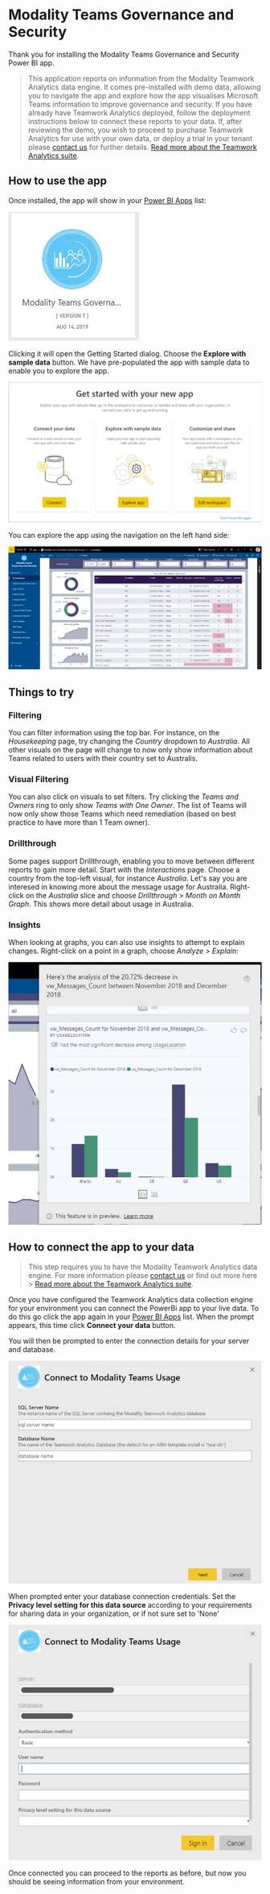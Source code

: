 # Modality Teams Governance and Security

Thank you for installing the Modality Teams Governance and Security Power BI app. 

> This application reports on information from the Modality Teamwork Analytics data engine. It comes pre-installed with demo data, allowing you to navigate the app and explore how the app visualises Microsoft Teams information to improve governance and security.  If you have already have Teamwork Analytics deployed, follow the deployment instructions below to connect these reports to your data. If, after reviewing the demo, you wish to proceed to purchase Teamwork Analytics for use with your own data, or deploy a trial in your tenant please [contact us](https://modalitysoftware.com/contact) for further details. [Read more about the Teamwork Analytics suite](https://modalitysoftware.com/teamwork-analytics).

## How to use the app

Once installed, the app will show in your [Power BI Apps](https://app.powerbi.com/groups/me/apps) list:

![alt text](images/governance/icon.png "Modality Teams Governance and Security Icon")

Clicking it will open the Getting Started dialog. Choose the **Explore with sample data** button. We have pre-populated the app with sample data to enable you to explore the app.

![alt text](images/governance/getstarted.png "Get Started Dialog")

You can explore the app using the navigation on the left hand side:

![alt text](images/governance/Housekeeping.png "Housekeeping")

## Things to try

### Filtering

You can filter information using the top bar. For instance, on the *Housekeeping* page, try changing the *Country* dropdown to *Australia*. All other visuals on the page will change to now only show information about Teams related to users with their country set to Australis.

### Visual Filtering

You can also click on visuals to set filters. Try clicking the *Teams and Owners* ring to only show *Teams with One Owner*. The list of Teams will now only show those Teams which need remediation (based on best practice to have more than 1 Team owner).

### Drillthrough
Some pages support Drillthrough, enabling you to move between different reports to gain more detail. Start with the *Interactions* page. Choose a country from the top-left visual, for instance *Australia*. Let's say you are interesed in knowing more about the message usage for Australia. Right-click on the *Australia* slice and choose *Drillthrough > Month on Month Graph*. This shows more detail about usage in Australia. 

### Insights
When looking at graphs, you can also use insights to attempt to explain changes. Right-click on a point in a graph, choose *Analyze > Explain*:

![alt text](images/governance/explain.png "Analysis")

## How to connect the app to your data

> This step requires you to have the Modality Teamwork Analytics data engine.  For more information please [contact us](https://modalitysoftware.com/contact) or find out more here > [Read more about the Teamwork Analytics suite](https://modalitysoftware.com/teamwork-analytics).

Once you have configured the Teamwork Analytics data collection engine for your environment you can connect the PowerBi app to your live data.  To do this go click the app again in your [Power BI Apps](https://app.powerbi.com/groups/me/apps) list.  When the prompt appears, this time click **Connect your data** button.

You will then be prompted to enter the connection details for your server and database.
  
![alt text](images/usage/connecttodata.png "Connect to Data")

When prompted enter your database connection credentials.  Set the **Privacy level setting for this data source** according to your requirements for sharing data in your organization, or if not sure set to 'None'

![alt text](images/usage/credentials.png "Credentials")

Once connected you can proceed to the reports as before, but now you should be seeing information from your environment.
